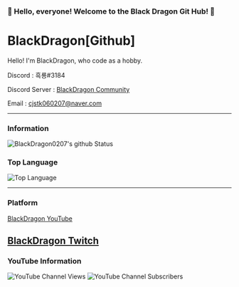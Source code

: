 ### 🎉 Hello, everyone! Welcome to the Black Dragon Git Hub! 🎉

# BlackDragon[Github]
Hello! I'm BlackDragon, who code as a hobby.

Discord : 흑룡#3184

Discord Server : [BlackDragon Community](https://discord.gg/XCpAAYY)

Email : [cjstk060207@naver.com](mailto:norhu1130@naver.com)

---

### Information
![BlackDragon0207's github Status](https://github-readme-stats.vercel.app/api?username=BlackDragon0207&show_icons=true&theme=tokyonight)

### Top Language
![Top Language](https://github-readme-stats.vercel.app/api/top-langs/?username=BlackDragon0207&theme=tokyonight)<br/>

---

### Platform
[BlackDragon YouTube](https://www.youtube.com/channel/UCm-43e3QtutTBrlD-MuUM1A)

[BlackDragon Twitch](https://www.twitch.tv/bjblackdragon)
---

### YouTube Information
![YouTube Channel Views](https://img.shields.io/youtube/channel/views/UCm-43e3QtutTBrlD-MuUM1A?style=social)
![YouTube Channel Subscribers](https://img.shields.io/youtube/channel/subscribers/UCm-43e3QtutTBrlD-MuUM1A?style=social)
 
